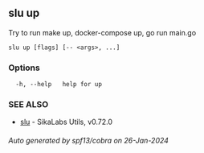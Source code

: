 ## slu up

Try to run make up, docker-compose up, go run main.go

```
slu up [flags] [-- <args>, ...]
```

### Options

```
  -h, --help   help for up
```

### SEE ALSO

* [slu](slu.md)	 - SikaLabs Utils, v0.72.0

###### Auto generated by spf13/cobra on 26-Jan-2024
